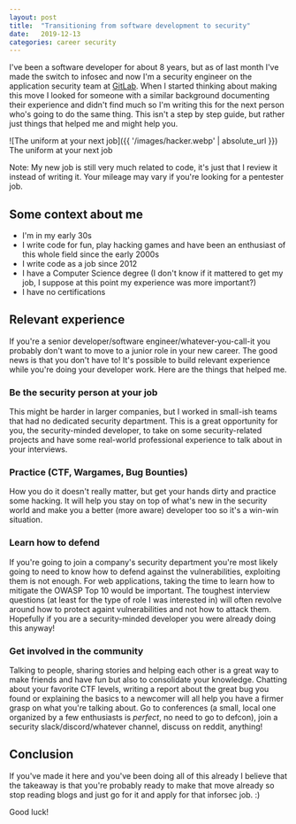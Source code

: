 ```yaml
---
layout: post
title:  "Transitioning from software development to security"
date:   2019-12-13
categories: career security
---
```


I've been a software developer for about 8 years, but as of last month I've made the switch to infosec and now I'm a security engineer on the application security team at [GitLab](https://about.gitlab.com). When I started thinking about making this move I looked for someone with a similar background documenting their experience and didn't find much so I'm writing this for the next person who's going to do the same thing. This isn't a step by step guide, but rather just things that helped me and might help you.

![The uniform at your next job]({{ '/images/hacker.webp' | absolute_url }})  
The uniform at your next job

Note: My new job is still very much related to code, it's just that I review it instead of writing it. Your mileage may vary if you're looking for a pentester job.

## Some context about me

- I'm in my early 30s
- I write code for fun, play hacking games and have been an enthusiast of this whole field since the early 2000s
- I write code as a job since 2012
- I have a Computer Science degree (I don't know if it mattered to get my job, I suppose at this point my experience was more important?)
- I have no certifications

## Relevant experience

If you're a senior developer/software engineer/whatever-you-call-it you probably don't want to move to a junior role in your new career. The good news is that you don't have to! It's possible to build relevant experience while you're doing your developer work. Here are the things that helped me.

### Be the security person at your job

This might be harder in larger companies, but I worked in small-ish teams that had no dedicated security department. This is a great opportunity for you, the security-minded developer, to take on some security-related projects and have some real-world professional experience to talk about in your interviews.

### Practice (CTF, Wargames, Bug Bounties)

How you do it doesn't really matter, but get your hands dirty and practice some hacking. It will help you stay on top of what's new in the security world and make you a better (more aware) developer too so it's a win-win situation.

### Learn how to defend

If you're going to join a company's security department you're most likely going to need to know how to defend against the vulnerabilities, exploiting them is not enough. For web applications, taking the time to learn how to mitigate the OWASP Top 10 would be important. The toughest interview questions (at least for the type of role I was interested in) will often revolve around how to protect againt vulnerabilities and not how to attack them. Hopefully if you are a security-minded developer you were already doing this anyway!

### Get involved in the community

Talking to people, sharing stories and helping each other is a great way to make friends and have fun but also to consolidate your knowledge. Chatting about your favorite CTF levels, writing a report about the great bug you found or explaining the basics to a newcomer will all help you have a firmer grasp on what you're talking about. Go to conferences (a small, local one organized by a few enthusiasts is *perfect*, no need to go to defcon), join a security slack/discord/whatever channel, discuss on reddit, anything!

## Conclusion

If you've made it here and you've been doing all of this already I believe that the takeaway is that you're probably ready to make that move already so stop reading blogs and just go for it and apply for that inforsec job. :)

Good luck!
